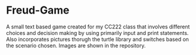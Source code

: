 # Freud-Game
A small text based game created for my CC222 class that involves different choices and decision making by using primarily input and print statements.
Also incorporates pictures thorugh the turtle library and switches based on the scenario chosen. Images are shown in the repository.
